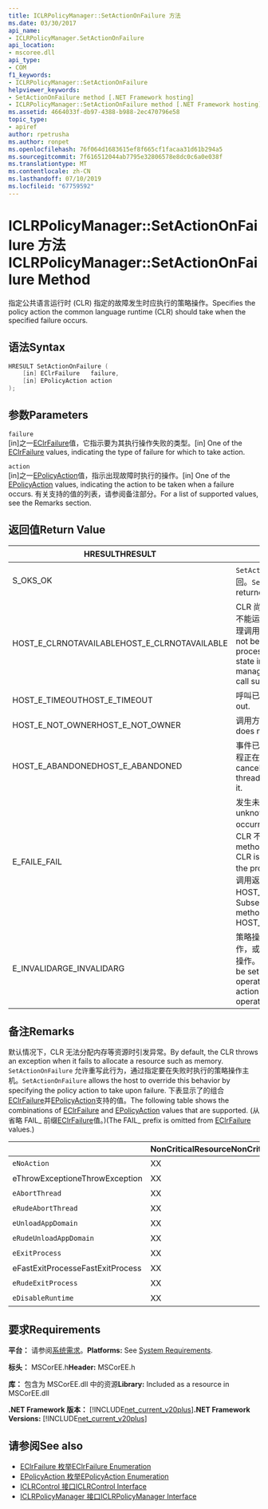 ```yaml
---
title: ICLRPolicyManager::SetActionOnFailure 方法
ms.date: 03/30/2017
api_name:
- ICLRPolicyManager.SetActionOnFailure
api_location:
- mscoree.dll
api_type:
- COM
f1_keywords:
- ICLRPolicyManager::SetActionOnFailure
helpviewer_keywords:
- SetActionOnFailure method [.NET Framework hosting]
- ICLRPolicyManager::SetActionOnFailure method [.NET Framework hosting]
ms.assetid: 4664033f-db97-4388-b988-2ec470796e58
topic_type:
- apiref
author: rpetrusha
ms.author: ronpet
ms.openlocfilehash: 76f064d1683615ef8f665cf1facaa31d61b294a5
ms.sourcegitcommit: 7f616512044ab7795e32806578e8dc0c6a0e038f
ms.translationtype: MT
ms.contentlocale: zh-CN
ms.lasthandoff: 07/10/2019
ms.locfileid: "67759592"
---
```

# <a name="iclrpolicymanagersetactiononfailure-method"></a><span data-ttu-id="08803-102">ICLRPolicyManager::SetActionOnFailure 方法</span><span class="sxs-lookup"><span data-stu-id="08803-102">ICLRPolicyManager::SetActionOnFailure Method</span></span>
<span data-ttu-id="08803-103">指定公共语言运行时 (CLR) 指定的故障发生时应执行的策略操作。</span><span class="sxs-lookup"><span data-stu-id="08803-103">Specifies the policy action the common language runtime (CLR) should take when the specified failure occurs.</span></span>  
  
## <a name="syntax"></a><span data-ttu-id="08803-104">语法</span><span class="sxs-lookup"><span data-stu-id="08803-104">Syntax</span></span>  
  
```cpp  
HRESULT SetActionOnFailure (  
    [in] EClrFailure   failure,  
    [in] EPolicyAction action  
);  
```  
  
## <a name="parameters"></a><span data-ttu-id="08803-105">参数</span><span class="sxs-lookup"><span data-stu-id="08803-105">Parameters</span></span>  
 `failure`  
 <span data-ttu-id="08803-106">[in]之一[EClrFailure](../../../../docs/framework/unmanaged-api/hosting/eclrfailure-enumeration.md)值，它指示要为其执行操作失败的类型。</span><span class="sxs-lookup"><span data-stu-id="08803-106">[in] One of the [EClrFailure](../../../../docs/framework/unmanaged-api/hosting/eclrfailure-enumeration.md) values, indicating the type of failure for which to take action.</span></span>  
  
 `action`  
 <span data-ttu-id="08803-107">[in]之一[EPolicyAction](../../../../docs/framework/unmanaged-api/hosting/epolicyaction-enumeration.md)值，指示出现故障时执行的操作。</span><span class="sxs-lookup"><span data-stu-id="08803-107">[in] One of the [EPolicyAction](../../../../docs/framework/unmanaged-api/hosting/epolicyaction-enumeration.md) values, indicating the action to be taken when a failure occurs.</span></span> <span data-ttu-id="08803-108">有关支持的值的列表，请参阅备注部分。</span><span class="sxs-lookup"><span data-stu-id="08803-108">For a list of supported values, see the Remarks section.</span></span>  
  
## <a name="return-value"></a><span data-ttu-id="08803-109">返回值</span><span class="sxs-lookup"><span data-stu-id="08803-109">Return Value</span></span>  
  
|<span data-ttu-id="08803-110">HRESULT</span><span class="sxs-lookup"><span data-stu-id="08803-110">HRESULT</span></span>|<span data-ttu-id="08803-111">描述</span><span class="sxs-lookup"><span data-stu-id="08803-111">Description</span></span>|  
|-------------|-----------------|  
|<span data-ttu-id="08803-112">S_OK</span><span class="sxs-lookup"><span data-stu-id="08803-112">S_OK</span></span>|<span data-ttu-id="08803-113">`SetActionOnFailure` 已成功返回。</span><span class="sxs-lookup"><span data-stu-id="08803-113">`SetActionOnFailure` returned successfully.</span></span>|  
|<span data-ttu-id="08803-114">HOST_E_CLRNOTAVAILABLE</span><span class="sxs-lookup"><span data-stu-id="08803-114">HOST_E_CLRNOTAVAILABLE</span></span>|<span data-ttu-id="08803-115">CLR 尚未加载到进程中，或处于不能运行托管的代码或已成功处理调用的状态。</span><span class="sxs-lookup"><span data-stu-id="08803-115">The CLR has not been loaded into a process, or the CLR is in a state in which it cannot run managed code or process the call successfully.</span></span>|  
|<span data-ttu-id="08803-116">HOST_E_TIMEOUT</span><span class="sxs-lookup"><span data-stu-id="08803-116">HOST_E_TIMEOUT</span></span>|<span data-ttu-id="08803-117">呼叫已超时。</span><span class="sxs-lookup"><span data-stu-id="08803-117">The call timed out.</span></span>|  
|<span data-ttu-id="08803-118">HOST_E_NOT_OWNER</span><span class="sxs-lookup"><span data-stu-id="08803-118">HOST_E_NOT_OWNER</span></span>|<span data-ttu-id="08803-119">调用方不拥有该锁。</span><span class="sxs-lookup"><span data-stu-id="08803-119">The caller does not own the lock.</span></span>|  
|<span data-ttu-id="08803-120">HOST_E_ABANDONED</span><span class="sxs-lookup"><span data-stu-id="08803-120">HOST_E_ABANDONED</span></span>|<span data-ttu-id="08803-121">事件已取消时被阻塞的线程或纤程正在等待它。</span><span class="sxs-lookup"><span data-stu-id="08803-121">An event was canceled while a blocked thread or fiber was waiting on it.</span></span>|  
|<span data-ttu-id="08803-122">E_FAIL</span><span class="sxs-lookup"><span data-stu-id="08803-122">E_FAIL</span></span>|<span data-ttu-id="08803-123">发生未知的灾难性故障。</span><span class="sxs-lookup"><span data-stu-id="08803-123">An unknown catastrophic failure occurred.</span></span> <span data-ttu-id="08803-124">方法返回 E_FAIL 后，CLR 不再在进程中使用。</span><span class="sxs-lookup"><span data-stu-id="08803-124">After a method returns E_FAIL, the CLR is no longer usable within the process.</span></span> <span data-ttu-id="08803-125">对托管方法的后续调用返回 HOST_E_CLRNOTAVAILABLE。</span><span class="sxs-lookup"><span data-stu-id="08803-125">Subsequent calls to hosting methods return HOST_E_CLRNOTAVAILABLE.</span></span>|  
|<span data-ttu-id="08803-126">E_INVALIDARG</span><span class="sxs-lookup"><span data-stu-id="08803-126">E_INVALIDARG</span></span>|<span data-ttu-id="08803-127">策略操作不能设置为指定的操作，或为操作指定了无效的策略操作。</span><span class="sxs-lookup"><span data-stu-id="08803-127">A policy action cannot be set for the specified operation, or an invalid policy action was specified for the operation.</span></span>|  
  
## <a name="remarks"></a><span data-ttu-id="08803-128">备注</span><span class="sxs-lookup"><span data-stu-id="08803-128">Remarks</span></span>  
 <span data-ttu-id="08803-129">默认情况下，CLR 无法分配内存等资源时引发异常。</span><span class="sxs-lookup"><span data-stu-id="08803-129">By default, the CLR throws an exception when it fails to allocate a resource such as memory.</span></span> <span data-ttu-id="08803-130">`SetActionOnFailure` 允许重写此行为，通过指定要在失败时执行的策略操作主机。</span><span class="sxs-lookup"><span data-stu-id="08803-130">`SetActionOnFailure` allows the host to override this behavior by specifying the policy action to take upon failure.</span></span> <span data-ttu-id="08803-131">下表显示了的组合[EClrFailure](../../../../docs/framework/unmanaged-api/hosting/eclrfailure-enumeration.md)并[EPolicyAction](../../../../docs/framework/unmanaged-api/hosting/epolicyaction-enumeration.md)支持的值。</span><span class="sxs-lookup"><span data-stu-id="08803-131">The following table shows the combinations of [EClrFailure](../../../../docs/framework/unmanaged-api/hosting/eclrfailure-enumeration.md) and [EPolicyAction](../../../../docs/framework/unmanaged-api/hosting/epolicyaction-enumeration.md) values that are supported.</span></span> <span data-ttu-id="08803-132">(从省略 FAIL_ 前缀[EClrFailure](../../../../docs/framework/unmanaged-api/hosting/eclrfailure-enumeration.md)值。)</span><span class="sxs-lookup"><span data-stu-id="08803-132">(The FAIL_ prefix is omitted from [EClrFailure](../../../../docs/framework/unmanaged-api/hosting/eclrfailure-enumeration.md) values.)</span></span>  
  
||<span data-ttu-id="08803-133">NonCriticalResource</span><span class="sxs-lookup"><span data-stu-id="08803-133">NonCriticalResource</span></span>|<span data-ttu-id="08803-134">CriticalResource</span><span class="sxs-lookup"><span data-stu-id="08803-134">CriticalResource</span></span>|<span data-ttu-id="08803-135">FatalRuntime</span><span class="sxs-lookup"><span data-stu-id="08803-135">FatalRuntime</span></span>|<span data-ttu-id="08803-136">OrphanedLock</span><span class="sxs-lookup"><span data-stu-id="08803-136">OrphanedLock</span></span>|<span data-ttu-id="08803-137">StackOverflow</span><span class="sxs-lookup"><span data-stu-id="08803-137">StackOverflow</span></span>|<span data-ttu-id="08803-138">AccessViolation</span><span class="sxs-lookup"><span data-stu-id="08803-138">AccessViolation</span></span>|<span data-ttu-id="08803-139">CodeContract</span><span class="sxs-lookup"><span data-stu-id="08803-139">CodeContract</span></span>|  
|-|-------------------------|----------------------|------------------|------------------|-------------------|---------------------|------------------|  
|`eNoAction`|<span data-ttu-id="08803-140">X</span><span class="sxs-lookup"><span data-stu-id="08803-140">X</span></span>|<span data-ttu-id="08803-141">X</span><span class="sxs-lookup"><span data-stu-id="08803-141">X</span></span>||||<span data-ttu-id="08803-142">不可用</span><span class="sxs-lookup"><span data-stu-id="08803-142">N/A</span></span>||  
|<span data-ttu-id="08803-143">eThrowException</span><span class="sxs-lookup"><span data-stu-id="08803-143">eThrowException</span></span>|<span data-ttu-id="08803-144">X</span><span class="sxs-lookup"><span data-stu-id="08803-144">X</span></span>|<span data-ttu-id="08803-145">X</span><span class="sxs-lookup"><span data-stu-id="08803-145">X</span></span>||||<span data-ttu-id="08803-146">不可用</span><span class="sxs-lookup"><span data-stu-id="08803-146">N/A</span></span>||  
|`eAbortThread`|<span data-ttu-id="08803-147">X</span><span class="sxs-lookup"><span data-stu-id="08803-147">X</span></span>|<span data-ttu-id="08803-148">X</span><span class="sxs-lookup"><span data-stu-id="08803-148">X</span></span>||||<span data-ttu-id="08803-149">不可用</span><span class="sxs-lookup"><span data-stu-id="08803-149">N/A</span></span>|<span data-ttu-id="08803-150">X</span><span class="sxs-lookup"><span data-stu-id="08803-150">X</span></span>|  
|`eRudeAbortThread`|<span data-ttu-id="08803-151">X</span><span class="sxs-lookup"><span data-stu-id="08803-151">X</span></span>|<span data-ttu-id="08803-152">X</span><span class="sxs-lookup"><span data-stu-id="08803-152">X</span></span>||||<span data-ttu-id="08803-153">不可用</span><span class="sxs-lookup"><span data-stu-id="08803-153">N/A</span></span>|<span data-ttu-id="08803-154">X</span><span class="sxs-lookup"><span data-stu-id="08803-154">X</span></span>|  
|`eUnloadAppDomain`|<span data-ttu-id="08803-155">X</span><span class="sxs-lookup"><span data-stu-id="08803-155">X</span></span>|<span data-ttu-id="08803-156">X</span><span class="sxs-lookup"><span data-stu-id="08803-156">X</span></span>||<span data-ttu-id="08803-157">X</span><span class="sxs-lookup"><span data-stu-id="08803-157">X</span></span>||<span data-ttu-id="08803-158">不可用</span><span class="sxs-lookup"><span data-stu-id="08803-158">N/A</span></span>|<span data-ttu-id="08803-159">X</span><span class="sxs-lookup"><span data-stu-id="08803-159">X</span></span>|  
|`eRudeUnloadAppDomain`|<span data-ttu-id="08803-160">X</span><span class="sxs-lookup"><span data-stu-id="08803-160">X</span></span>|<span data-ttu-id="08803-161">X</span><span class="sxs-lookup"><span data-stu-id="08803-161">X</span></span>||<span data-ttu-id="08803-162">X</span><span class="sxs-lookup"><span data-stu-id="08803-162">X</span></span>|<span data-ttu-id="08803-163">X</span><span class="sxs-lookup"><span data-stu-id="08803-163">X</span></span>|<span data-ttu-id="08803-164">不可用</span><span class="sxs-lookup"><span data-stu-id="08803-164">N/A</span></span>|<span data-ttu-id="08803-165">X</span><span class="sxs-lookup"><span data-stu-id="08803-165">X</span></span>|  
|`eExitProcess`|<span data-ttu-id="08803-166">X</span><span class="sxs-lookup"><span data-stu-id="08803-166">X</span></span>|<span data-ttu-id="08803-167">X</span><span class="sxs-lookup"><span data-stu-id="08803-167">X</span></span>||<span data-ttu-id="08803-168">X</span><span class="sxs-lookup"><span data-stu-id="08803-168">X</span></span>|<span data-ttu-id="08803-169">X</span><span class="sxs-lookup"><span data-stu-id="08803-169">X</span></span>|<span data-ttu-id="08803-170">不可用</span><span class="sxs-lookup"><span data-stu-id="08803-170">N/A</span></span>|<span data-ttu-id="08803-171">X</span><span class="sxs-lookup"><span data-stu-id="08803-171">X</span></span>|  
|<span data-ttu-id="08803-172">eFastExitProcess</span><span class="sxs-lookup"><span data-stu-id="08803-172">eFastExitProcess</span></span>|<span data-ttu-id="08803-173">X</span><span class="sxs-lookup"><span data-stu-id="08803-173">X</span></span>|<span data-ttu-id="08803-174">X</span><span class="sxs-lookup"><span data-stu-id="08803-174">X</span></span>||<span data-ttu-id="08803-175">X</span><span class="sxs-lookup"><span data-stu-id="08803-175">X</span></span>|<span data-ttu-id="08803-176">X</span><span class="sxs-lookup"><span data-stu-id="08803-176">X</span></span>|<span data-ttu-id="08803-177">不可用</span><span class="sxs-lookup"><span data-stu-id="08803-177">N/A</span></span>||  
|`eRudeExitProcess`|<span data-ttu-id="08803-178">X</span><span class="sxs-lookup"><span data-stu-id="08803-178">X</span></span>|<span data-ttu-id="08803-179">X</span><span class="sxs-lookup"><span data-stu-id="08803-179">X</span></span>|<span data-ttu-id="08803-180">X</span><span class="sxs-lookup"><span data-stu-id="08803-180">X</span></span>|<span data-ttu-id="08803-181">X</span><span class="sxs-lookup"><span data-stu-id="08803-181">X</span></span>|<span data-ttu-id="08803-182">X</span><span class="sxs-lookup"><span data-stu-id="08803-182">X</span></span>|<span data-ttu-id="08803-183">不可用</span><span class="sxs-lookup"><span data-stu-id="08803-183">N/A</span></span>||  
|`eDisableRuntime`|<span data-ttu-id="08803-184">X</span><span class="sxs-lookup"><span data-stu-id="08803-184">X</span></span>|<span data-ttu-id="08803-185">X</span><span class="sxs-lookup"><span data-stu-id="08803-185">X</span></span>|<span data-ttu-id="08803-186">X</span><span class="sxs-lookup"><span data-stu-id="08803-186">X</span></span>|<span data-ttu-id="08803-187">X</span><span class="sxs-lookup"><span data-stu-id="08803-187">X</span></span>|<span data-ttu-id="08803-188">X</span><span class="sxs-lookup"><span data-stu-id="08803-188">X</span></span>|<span data-ttu-id="08803-189">不可用</span><span class="sxs-lookup"><span data-stu-id="08803-189">N/A</span></span>||  
  
## <a name="requirements"></a><span data-ttu-id="08803-190">要求</span><span class="sxs-lookup"><span data-stu-id="08803-190">Requirements</span></span>  
 <span data-ttu-id="08803-191">**平台：** 请参阅[系统需求](../../../../docs/framework/get-started/system-requirements.md)。</span><span class="sxs-lookup"><span data-stu-id="08803-191">**Platforms:** See [System Requirements](../../../../docs/framework/get-started/system-requirements.md).</span></span>  
  
 <span data-ttu-id="08803-192">**标头：** MSCorEE.h</span><span class="sxs-lookup"><span data-stu-id="08803-192">**Header:** MSCorEE.h</span></span>  
  
 <span data-ttu-id="08803-193">**库：** 包含为 MSCorEE.dll 中的资源</span><span class="sxs-lookup"><span data-stu-id="08803-193">**Library:** Included as a resource in MSCorEE.dll</span></span>  
  
 <span data-ttu-id="08803-194">**.NET Framework 版本：** [!INCLUDE[net_current_v20plus](../../../../includes/net-current-v20plus-md.md)]</span><span class="sxs-lookup"><span data-stu-id="08803-194">**.NET Framework Versions:** [!INCLUDE[net_current_v20plus](../../../../includes/net-current-v20plus-md.md)]</span></span>  
  
## <a name="see-also"></a><span data-ttu-id="08803-195">请参阅</span><span class="sxs-lookup"><span data-stu-id="08803-195">See also</span></span>

- [<span data-ttu-id="08803-196">EClrFailure 枚举</span><span class="sxs-lookup"><span data-stu-id="08803-196">EClrFailure Enumeration</span></span>](../../../../docs/framework/unmanaged-api/hosting/eclrfailure-enumeration.md)
- [<span data-ttu-id="08803-197">EPolicyAction 枚举</span><span class="sxs-lookup"><span data-stu-id="08803-197">EPolicyAction Enumeration</span></span>](../../../../docs/framework/unmanaged-api/hosting/epolicyaction-enumeration.md)
- [<span data-ttu-id="08803-198">ICLRControl 接口</span><span class="sxs-lookup"><span data-stu-id="08803-198">ICLRControl Interface</span></span>](../../../../docs/framework/unmanaged-api/hosting/iclrcontrol-interface.md)
- [<span data-ttu-id="08803-199">ICLRPolicyManager 接口</span><span class="sxs-lookup"><span data-stu-id="08803-199">ICLRPolicyManager Interface</span></span>](../../../../docs/framework/unmanaged-api/hosting/iclrpolicymanager-interface.md)
